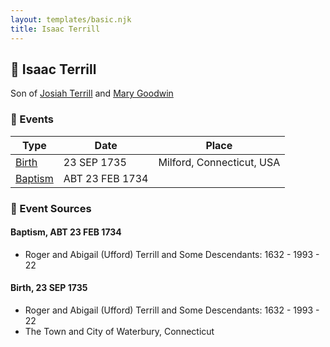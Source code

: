 ```yaml
---
layout: templates/basic.njk
title: Isaac Terrill
---
```

## 🔵 Isaac Terrill

Son of [Josiah Terrill](/people/8/80183041) and [Mary Goodwin](/people/4/49404198)

### 📆 Events

Type | Date | Place
------ | ------ | ------
[Birth](#event-8aa4a288-3460-4d04-aed0-32cb2f918cd2) | 23 SEP 1735 | Milford, Connecticut, USA
[Baptism](#event-36c270e4-ef35-45cd-ad56-6546fd475672) | ABT 23 FEB 1734 |

### 📰 Event Sources

#### <a id="event-36c270e4-ef35-45cd-ad56-6546fd475672"></a> Baptism, ABT 23 FEB 1734
* Roger and Abigail (Ufford) Terrill and Some Descendants: 1632 - 1993  - 22

#### <a id="event-8aa4a288-3460-4d04-aed0-32cb2f918cd2"></a> Birth, 23 SEP 1735
* Roger and Abigail (Ufford) Terrill and Some Descendants: 1632 - 1993  - 22
* The Town and City of Waterbury, Connecticut